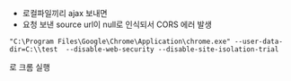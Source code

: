 

- 로컬파일끼리 ajax 보내면
- 요청 보낸 source url이 null로 인식되서 CORS 에러 발생
```
"C:\Program Files\Google\Chrome\Application\chrome.exe" --user-data-dir=C:\\test  --disable-web-security --disable-site-isolation-trial
```

로 크롬 실행
